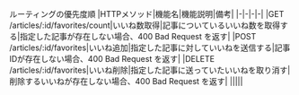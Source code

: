 ルーティングの優先度順
|HTTPメソッド|機能名|機能説明|備考|
|-|-|-|-|
|GET /articles/:id/favorites/count|いいね数取得|記事についているいいね数を取得する|指定した記事が存在しない場合、400 Bad Request を返す|
|POST /articles/:id/favorites|いいね追加|指定した記事に対していいねを送信する|記事IDが存在しない場合、400 Bad Request を返す|
|DELETE /articles/:id/favorites|いいね削除|指定した記事に送っていたいいねを取り消す|削除するいいねが存在しない場合、400 Bad Request を返す|
|||||
